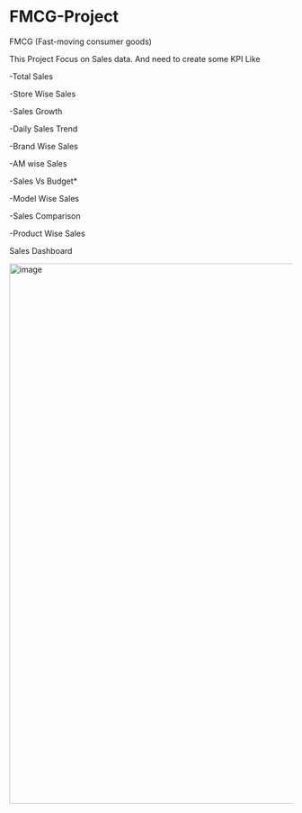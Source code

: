 # FMCG-Project
FMCG (Fast-moving consumer goods)

This Project Focus on Sales data.
And need to create some KPI Like

 -Total Sales

-Store Wise Sales

-Sales Growth 

-Daily Sales Trend

-Brand Wise Sales

-AM wise Sales 

-Sales Vs Budget*

-Model Wise Sales 

-Sales Comparison

-Product Wise Sales 




Sales Dashboard 

<img width="960" alt="image" src="https://user-images.githubusercontent.com/104089846/235349394-aeadc130-0424-47f3-8e21-766cd5f1d017.png">


